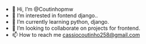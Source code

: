 - 👋 Hi, I’m @Coutinhopmw
- 👀 I’m interested in fontend django..
- 🌱 I’m currently learning python, django.
- 💞️ I’m looking to collaborate on projects for frontend.
- 📫 How to reach me cassiocoutinho258@gmail.com

<!---
Coutinhopmw/Coutinhopmw is a ✨ special ✨ repository because its `README.md` (this file) appears on your GitHub profile.
You can click the Preview link to take a look at your changes.
--->

